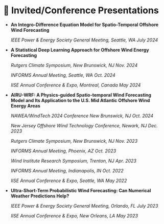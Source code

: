 # 💬 Invited/Conference Presentations
- **An Integro-Difference Equation Model for Spatio-Temporal Offshore Wind Forecasting**

  *IEEE Power & Energy Society General Meeting, Seattle, WA July 2024*
  
- **A Statistical Deep Learning Approach for Offshore Wind Energy Forecasting**

  *Rutgers Climate Symposium, New Brunswick, NJ Nov. 2024*

  *INFORMS Annual Meeting, Seattle, WA Oct. 2024*

  *IISE Annual Conference & Expo, Montreal, Canada May 2024*
  
- **AIRU-WRF: A Physics-guided Spatio-temporal Wind Forecasting Model and Its Application to the U.S. Mid Atlantic Offshore Wind Energy Areas**
  
  *NAWEA/WindTech 2024 Conference New Brunswick, NJ Oct. 2024*
  
  *New Jersey Offshore Wind Technology Conference, Newark, NJ Dec. 2023*
  
  *Rutgers Climate Symposium, New Brunswick, NJ Nov. 2023*
  
  *INFORMS Annual Meeting, Phoenix, AZ Oct. 2023*
  
  *Wind Institute Research Symposium, Trenton, NJ Apr. 2023*
  
  *INFORMS Annual Meeting, Indianapolis, IN Oct. 2022*
  
  *IISE Annual Conference & Expo, Seattle, WA May 2022*
  
- **Ultra-Short-Term Probabilistic Wind Forecasting: Can Numerical Weather Predictions Help?**

  *IEEE Power & Energy Society General Meeting, Orlando, FL July 2023*

  *IISE Annual Conference & Expo, New Orleans, LA May 2023*
